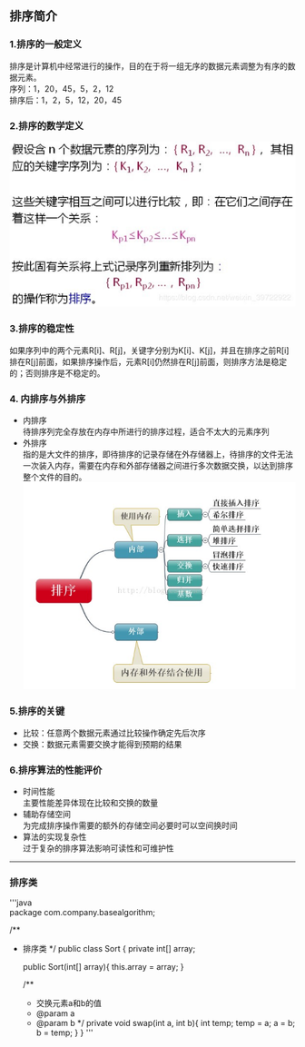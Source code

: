 ## 排序简介 
### 1.排序的一般定义  
排序是计算机中经常进行的操作，目的在于将一组无序的数据元素调整为有序的数据元素。  
序列：1，20，45，5，2，12  
排序后：1，2，5，12，20，45  
### 2.排序的数学定义  
![](https://github.com/ChenLiang-Vic/Personal-notes/blob/master/%E6%95%B0%E6%8D%AE%E7%BB%93%E6%9E%84%E4%B8%8E%E7%AE%97%E6%B3%95/img/%E6%8E%92%E5%BA%8F%E6%95%B0%E5%AD%A6%E5%AE%9A%E4%B9%89.jpg)    
### 3.排序的稳定性  
如果序列中的两个元素R[i]、R[j]，关键字分别为K[i]、K[j]，并且在排序之前R[i]排在R[j]前面，如果排序操作后，元素R[i]仍然排在R[j]前面，则排序方法是稳定的；否则排序是不稳定的。  
### 4. 内排序与外排序  
- 内排序  
待排序列完全存放在内存中所进行的排序过程，适合不太大的元素序列  
- 外排序  
指的是大文件的排序，即待排序的记录存储在外存储器上，待排序的文件无法一次装入内存，需要在内存和外部存储器之间进行多次数据交换，以达到排序整个文件的目的。  
![](https://github.com/ChenLiang-Vic/Personal-notes/blob/master/%E6%95%B0%E6%8D%AE%E7%BB%93%E6%9E%84%E4%B8%8E%E7%AE%97%E6%B3%95/img/%E6%8E%92%E5%BA%8F%E5%88%86%E7%B1%BB.jpg)  
### 5.排序的关键  
- 比较：任意两个数据元素通过比较操作确定先后次序  
- 交换：数据元素需要交换才能得到预期的结果  
### 6.排序算法的性能评价  
- 时间性能  
主要性能差异体现在比较和交换的数量  
- 辅助存储空间  
为完成排序操作需要的额外的存储空间必要时可以空间换时间  
- 算法的实现复杂性  
过于复杂的排序算法影响可读性和可维护性  
---
### 排序类  
'''java  
package com.company.basealgorithm;

/**
 * 排序类
 */
public class Sort {
    private int[] array;

    public Sort(int[] array){
        this.array = array;
    }

    /**
     * 交换元素a和b的值
     * @param a
     * @param b
     */
    private void swap(int a, int b){
        int temp;
        temp = a;
        a = b;
        b = temp;
    }
}
'''